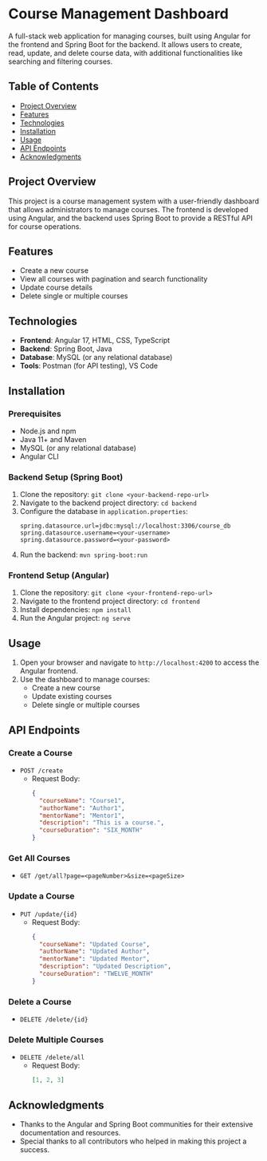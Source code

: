 # Course Management Dashboard

A full-stack web application for managing courses, built using Angular for the frontend and Spring Boot for the backend. It allows users to create, read, update, and delete course data, with additional functionalities like searching and filtering courses.

## Table of Contents
- [Project Overview](#project-overview)
- [Features](#features)
- [Technologies](#technologies)
- [Installation](#installation)
- [Usage](#usage)
- [API Endpoints](#api-endpoints)
- [Acknowledgments](#acknowledgments)

## Project Overview
This project is a course management system with a user-friendly dashboard that allows administrators to manage courses. The frontend is developed using Angular, and the backend uses Spring Boot to provide a RESTful API for course operations.

## Features
- Create a new course
- View all courses with pagination and search functionality
- Update course details
- Delete single or multiple courses

## Technologies
- **Frontend**: Angular 17, HTML, CSS, TypeScript
- **Backend**: Spring Boot, Java
- **Database**: MySQL (or any relational database)
- **Tools**: Postman (for API testing), VS Code

## Installation
### Prerequisites
- Node.js and npm
- Java 11+ and Maven
- MySQL (or any relational database)
- Angular CLI

### Backend Setup (Spring Boot)
1. Clone the repository: `git clone <your-backend-repo-url>`
2. Navigate to the backend project directory: `cd backend`
3. Configure the database in `application.properties`:
    ```properties
    spring.datasource.url=jdbc:mysql://localhost:3306/course_db
    spring.datasource.username=<your-username>
    spring.datasource.password=<your-password>
    ```
4. Run the backend: `mvn spring-boot:run`

### Frontend Setup (Angular)
1. Clone the repository: `git clone <your-frontend-repo-url>`
2. Navigate to the frontend project directory: `cd frontend`
3. Install dependencies: `npm install`
4. Run the Angular project: `ng serve`

## Usage
1. Open your browser and navigate to `http://localhost:4200` to access the Angular frontend.
2. Use the dashboard to manage courses:
   - Create a new course
   - Update existing courses
   - Delete single or multiple courses

## API Endpoints

### Create a Course
- `POST /create`
  - Request Body:
    ```json
    {
      "courseName": "Course1",
      "authorName": "Author1",
      "mentorName": "Mentor1",
      "description": "This is a course.",
      "courseDuration": "SIX_MONTH"
    }
    ```

### Get All Courses
- `GET /get/all?page=<pageNumber>&size=<pageSize>`

### Update a Course
- `PUT /update/{id}`
  - Request Body:
    ```json
    {
      "courseName": "Updated Course",
      "authorName": "Updated Author",
      "mentorName": "Updated Mentor",
      "description": "Updated Description",
      "courseDuration": "TWELVE_MONTH"
    }
    ```

### Delete a Course
- `DELETE /delete/{id}`

### Delete Multiple Courses
- `DELETE /delete/all`
  - Request Body:
    ```json
    [1, 2, 3]
    ```

## Acknowledgments
- Thanks to the Angular and Spring Boot communities for their extensive documentation and resources.
- Special thanks to all contributors who helped in making this project a success.
 
